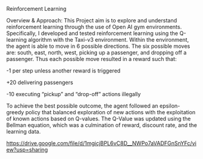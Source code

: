 Reinforcement Learning 

Overview & Approach: 
This Project aim is to explore and understand reinforcement learning through the use of Open AI gym environments. Specifically, I developed and tested reinforcement learning using the Q-learning algorithm with the Taxi-v3 environment. Within the environment, the agent is able to move in 6 possible directions. The six possible moves are: south, east, north, west, picking up a passenger, and dropping off a passenger. Thus each possible move resulted in a reward such that:

-1 per step unless another reward is triggered

+20 delivering passengers

-10 executing “pickup” and “drop-off” actions illegally

To achieve the best possible outcome, the agent followed an epsilon-greedy policy that balanced exploration of new actions with the exploitation of known actions based on Q-values. The Q-Value was updated using the Bellman equation, which was a culmination of reward, discount rate, and the learning data.

https://drive.google.com/file/d/1mgicjBPL6vC8D__NWPo7aVADFGnSnYFc/view?usp=sharing

